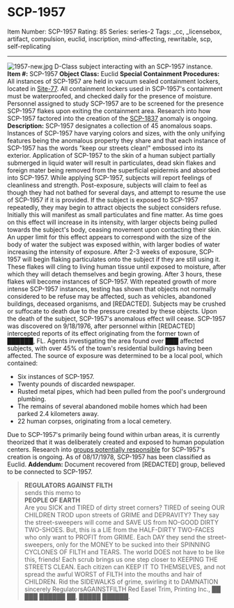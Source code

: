 # SCP-1957
Item Number: SCP-1957
Rating: 85
Series: series-2
Tags: _cc, _licensebox, artifact, compulsion, euclid, inscription, mind-affecting, rewritable, scp, self-replicating

---

![1957-new.jpg](https://scp-wiki.wdfiles.com/local--files/scp-1957/1957-new.jpg)
D-Class subject interacting with an SCP-1957 instance.
**Item #:** SCP-1957
**Object Class:** Euclid
**Special Containment Procedures:** All instances of SCP-1957 are held in vacuum sealed containment lockers, located in [Site-77](/secure-facility-dossier-site-77). All containment lockers used in SCP-1957's containment must be waterproofed, and checked daily for the presence of moisture. Personnel assigned to study SCP-1957 are to be screened for the presence SCP-1957 flakes upon exiting the containment area.
Research into how SCP-1957 factored into the creation of the [SCP-1837](/scp-1837) anomaly is ongoing.
**Description:** SCP-1957 designates a collection of 45 anomalous soaps. Instances of SCP-1957 have varying colors and sizes, with the only unifying features being the anomalous property they share and that each instance of SCP-1957 has the words "keep our streets clean!" embossed into its exterior.
Application of SCP-1957 to the skin of a human subject partially submerged in liquid water will result in particulates, dead skin flakes and foreign mater being removed from the superficial epidermis and absorbed into SCP-1957. While applying SCP-1957, subjects will report feelings of cleanliness and strength. Post-exposure, subjects will claim to feel as though they had not bathed for several days, and attempt to resume the use of SCP-1957 if it is provided.
If the subject is exposed to SCP-1957 repeatedly, they may begin to attract objects the subject considers refuse. Initially this will manifest as small particulates and fine matter. As time goes on this effect will increase in its intensity, with larger objects being pulled towards the subject's body, ceasing movement upon contacting their skin. An upper limit for this effect appears to correspond with the size of the body of water the subject was exposed within, with larger bodies of water increasing the intensity of exposure.
After 2-3 weeks of exposure, SCP-1957 will begin flaking particulates onto the subject if they are still using it. These flakes will cling to living human tissue until exposed to moisture, after which they will detach themselves and begin growing. After 3 hours, these flakes will become instances of SCP-1957. With repeated growth of more intense SCP-1957 instances, testing has shown that objects not normally considered to be refuse may be affected, such as vehicles, abandoned buildings, deceased organisms, and [REDACTED]. Subjects may be crushed or suffocate to death due to the pressure created by these objects. Upon the death of the subject, SCP-1957's anomalous effect will cease.
SCP-1957 was discovered on 9/18/1976, after personnel within [REDACTED] intercepted reports of its effect originating from the former town of ██████, FL. Agents investigating the area found over ███ affected subjects, with over 45% of the town's residential buildings having been affected. The source of exposure was determined to be a local pool, which contained:
  * Six instances of SCP-1957.
  * Twenty pounds of discarded newspaper.
  * Rusted metal pipes, which had been pulled from the pool's underground plumbing.
  * The remains of several abandoned mobile homes which had been parked 2.4 kilometers away.
  * 22 human corpses, originating from a local cemetery.

Due to SCP-1957's primarily being found within urban areas, it is currently theorized that it was deliberately created and exposed to human population centers. Research into [groups potentially responsible](/scp-2858) for SCP-1957's creation is ongoing. As of 08/17/1978, SCP-1957 has been classified as Euclid.
**Addendum:** Document recovered from [REDACTED] group, believed to be connected to SCP-1957.
> **REGULATORS AGAINST FILTH**  
>  sends this memo to  
>  **PEOPLE OF EARTH**  
>  Are you SICK and TIRED of dirty street corners? TIRED of seeing OUR CHILDREN TROD upon streets of GRIME and DEPRAVITY? They say the street-sweepers will come and SAVE US from NO-GOOD DIRTY TWO-SHOES. But, this is a LIE from the HALF-DIRTY TWO-FACES who only want to PROFIT from GRIME. Each DAY they send the street-sweepers, only for the MONEY to be sucked into their SPINNING CYCLONES OF FILTH and TEARS.
> The world DOES not have to be like this, friends! Each scrub brings us one step closer to KEEPING THE STREETS CLEAN. Each citizen can KEEP IT TO THEMSELVES, and not spread the awful WORST of FILTH into the mouths and hair of CHILDREN. Rid the SIDEWALKS of grime, swirling it to DAMNATION
> sincerely
> RegulatorsAGAINSTFILTH
> Red Easel Trim, Printing Inc., ██ ███ ██████ ██, █████ ██████.